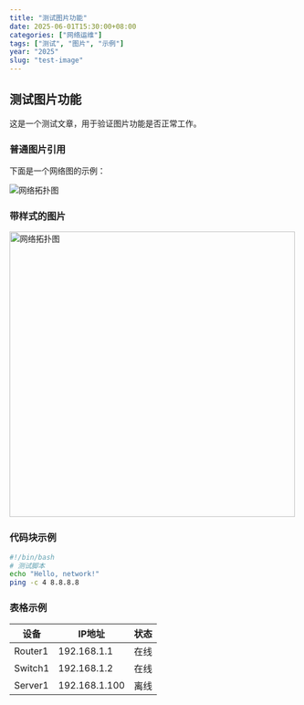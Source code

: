 ```yaml
---
title: "测试图片功能"
date: 2025-06-01T15:30:00+08:00
categories: ["网络运维"]
tags: ["测试", "图片", "示例"]
year: "2025"
slug: "test-image"
---
```


## 测试图片功能

这是一个测试文章，用于验证图片功能是否正常工作。

### 普通图片引用

下面是一个网络图的示例：

![网络拓扑图](/images/2025/network-diagram.png)

### 带样式的图片

<img src="/images/2025/network-diagram.png" alt="网络拓扑图" style="width:500px;"/>

### 代码块示例

```bash
#!/bin/bash
# 测试脚本
echo "Hello, network!"
ping -c 4 8.8.8.8
```

### 表格示例

| 设备 | IP地址 | 状态 |
|------|-------|------|
| Router1 | 192.168.1.1 | 在线 |
| Switch1 | 192.168.1.2 | 在线 |
| Server1 | 192.168.1.100 | 离线 | 